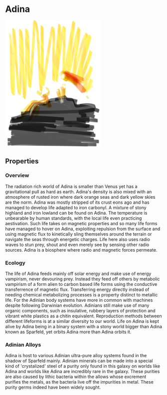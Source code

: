 # Adina

![Radiation World](/Stellar_Abyss_Setting_Bible/Photo_Directory/Adina.png "Radioactive World")

## Properties



### Overview

The radiation rich world of Adina is smaller than Venus yet has a gravitational pull as hard as earth.  Adina's density is also mixed with an atmosphere of rusted iron where dark orange seas and dark yellow skies are the norm.   Adina was mostly stripped of its crust eons ago and has managed to develop life adapted to iron carbonyl.  A mixture of stony highland and iron lowland can be found on Adina.  The temperature is unbearable by human standards, with the local life even practicing aestivation.  Such life takes on magnetic properties and so many life forms have managed to hover on Adina, exploiting repulsion from the surface and using magnetic flux to kinetically sling themselves around the terrain or navigate the seas through energetic charges.  Life here also uses radio waves to stun prey, shout and even merely see by sensing other radio sources.  Adina is a biosphere where radio and magnetic forces permeate.  

### Ecology

The life of Adina feeds mainly off solar energy and make use of energy vampirism, never devouring prey.  Instead they feed off others by metabolic vampirism of a form alien to carbon based life forms using the conductive transferrence of magnetic flux.  Transferring energy directly instead of needing chemical metabolizing processes is a property distinct to metallic life.  For the Adinian body systems have more in common with machines despite following Darwinian evolution.  Adinians still make use of many organic components, such as insulative, rubbery layers of protection and vibrant white plastics as a chitin equivalent.  Reproduction methods between different lifeforms is at a similar diversity to our world.  Life on Adina is kept alive by Adina being in a binary system with a stony world bigger than Adina known as Sparfeld, yet orbits Adina more than Adina orbits it.  

### Adinian Alloys

Adina is host to various Adinian ultra-pure alloy systems found in the shadow of Sparfeld mainly.  Adinian minerals can be made into a special kind of 'crystalized' steel of a purity only found in this galaxy on worlds like Adina and worlds like Adina are incredibly rare in the galaxy.  These purities are also caused by lithic bacteria within the allows whose excrement purifies the metals, as the bacteria live off the impurities in metal.  These purity germs indeed have been widely sought.